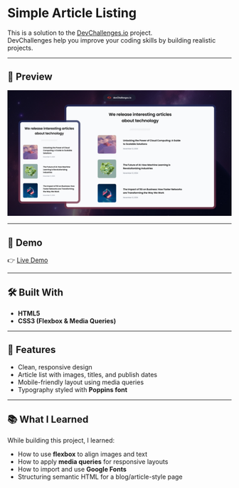 # Simple Article Listing

This is a solution to the [DevChallenges.io](https://devchallenges.io/) project.  
DevChallenges help you improve your coding skills by building realistic projects.  

---

## 📸 Preview

![Preview](https://github.com/J-Justin-Samuel/simple-article-listing/blob/06a685b93c28a0a7f721a2fefa9d2752d42d7524/thumbnail.jpg) 

---

## 🔗 Demo

👉 [Live Demo]([https://your-demo-link.com](https://simple-articles-listing-master.netlify.app/))

---

## 🛠️ Built With

- **HTML5**  
- **CSS3 (Flexbox & Media Queries)**   

---

## 🚀 Features

- Clean, responsive design  
- Article list with images, titles, and publish dates  
- Mobile-friendly layout using media queries  
- Typography styled with **Poppins font**  

---

## 📚 What I Learned

While building this project, I learned:  
- How to use **flexbox** to align images and text  
- How to apply **media queries** for responsive layouts  
- How to import and use **Google Fonts**  
- Structuring semantic HTML for a blog/article-style page
